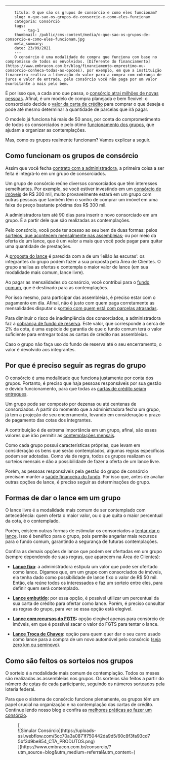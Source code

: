---
        titulo: O que são os grupos de consórcio e como eles funcionam?
        slug: o-que-sao-os-grupos-de-consorcio-e-como-eles-funcionam
        categoria: Consórcio
        tags:
            - tag-1
        thumbnail: /public/cms-content/media/o-que-sao-os-grupos-de-consorcio-e-como-eles-funcionam.jpg
        meta_summary: 
        date: 23/09/2021
        ---
        O consórcio é uma modalidade de compra que funciona com base no compromisso de todos os envolvidos. [Diferente do financiamento](https://www.embracon.com.br/blog/financiamento-emprestimo-ou-consorcio-conheca-todas-as-opcoes), por exemplo, em que a instituição financeira realiza a liberação do valor para a compra com cobrança de juros e valor de entrada, pelo consórcio você não paga por um valor exorbitante a mais pelo bem.

É por isso que, a cada ano que passa, o [consórcio atrai milhões de novas pessoas](https://www.embracon.com.br/blog/afinal-o-que-e-o-consorcio). Afinal, é um modelo de compra planejada e bem flexível: o consorciado decide o [valor da carta de crédito](https://www.embracon.com.br/blog/tudo-o-que-voce-precisa-saber-sobre-a-carta-de-credito-de-consorcios) para comprar o que deseja e pode até mesmo determinar a quantidade de parcelas que irá pagar.

O modelo já funciona há mais de 50 anos, por conta do comprometimento de todos os consorciados e pelo ótimo [funcionamento dos grupos](https://www.embracon.com.br/conhecaoconsorcio/o-que-e-um-grupo-de-consorcio), que ajudam a organizar as contemplações.

Mas, como os grupos realmente funcionam? Vamos explicar a seguir.

Como funcionam os grupos de consórcio 
--------------------------------------

Assim que você fecha [contrato com a administradora](https://www.embracon.com.br/blog/saiba-o-que-avaliar-antes-de-assinar-um-contrato-de-consorcio), a primeira coisa a ser feita é integrá-lo em um grupo de consorciados.

Um grupo de consórcio reúne diversos consorciados que têm interesses semelhantes. Por exemplo, se você estiver investindo em um [consórcio de imóveis](https://www.embracon.com.br/blog/6-erros-que-voce-deve-evitar-ao-contratar-um-consorcio-de-imoveis) de R$ 300 mil, muito provavelmente estará em um grupo com outras pessoas que também têm o sonho de comprar um imóvel em uma faixa de preço bastante próxima dos R$ 300 mil.

A administradora tem até 90 dias para inserir o novo consorciado em um grupo. É a partir dele que são realizadas as contemplações.

Pelo consórcio, você pode ter acesso ao seu bem de duas formas: pelos [sorteios, que acontecem mensalmente nas assembleias](https://www.embracon.com.br/blog/assembleia-de-consorcio-como-funciona); ou por meio da oferta de um lance, que é um valor a mais que você pode pagar para quitar uma quantidade de prestações.

A [proposta do lance](https://www.embracon.com.br/blog/como-funcionam-os-tipos-de-lances-no-consorcio) é parecida com a de um ‘leilão às escuras’: os integrantes do grupo podem fazer a sua proposta pela Área de Clientes. O grupo analisa as ofertas e contempla o maior valor de lance (em sua modalidade mais comum, lance livre).

Ao pagar as mensalidades do consórcio, você contribui para o [fundo comum](https://www.embracon.com.br/conhecaoconsorcio/o-que-e-o-fundo-de-aquisicao-ou-fundo-comum-do-consorcio), que é destinado para as contemplações.

Por isso mesmo, para participar das assembleias, é preciso estar com o pagamento em dia. Afinal, não é justo com quem paga corretamente as mensalidades disputar o s[orteio com quem está com parcelas atrasadas](https://www.embracon.com.br/conhecaoconsorcio/como-resolver-o-atraso-no-pagamento-das-parcelas).

Para diminuir o risco de inadimplência dos consorciados, a administradora faz a [cobrança de fundo de reserva](https://www.embracon.com.br/blog/entenda-como-funciona-a-devolucao-do-fundo-de-reserva). Este valor, que corresponde a cerca de 2% da cota, é uma espécie de garantia de que o fundo comum terá o valor suficiente para entregar todas as cartas de crédito nas assembleias.

Caso o grupo não faça uso do fundo de reserva até o seu encerramento, o valor é devolvido aos integrantes.

Por que é preciso seguir as regras do grupo 
--------------------------------------------

O consórcio é uma modalidade que funciona justamente por conta dos grupos. Portanto, é preciso que haja pessoas responsáveis por sua gestão e devido funcionamento, para que todas as [cartas de crédito sejam entregues](https://www.embracon.com.br/blog/o-que-e-a-carta-de-credito-como-funciona-e-como-usar).

Um grupo pode ser composto por dezenas ou até centenas de consorciados. A partir do momento que a administradora fecha um grupo, já tem a projeção de seu encerramento, levando em consideração o prazo de pagamento das cotas dos integrantes.

A contribuição é de extrema importância em um grupo, afinal, são esses valores que irão permitir as [contemplações mensais](https://www.embracon.com.br/blog/quais-sao-as-formas-de-contemplacao).

Como cada grupo possui características próprias, que levam em consideração os bens que serão contemplados, algumas regras específicas podem ser adotadas. Como via de regra, todos os grupos realizam os sorteios mensais e dão a possibilidade de fazer a oferta de um lance livre.

Porém, as pessoas responsáveis pela gestão do grupo de consórcio precisam manter a [saúde financeira do fundo](https://www.embracon.com.br/blog/entenda-como-e-possivel-manter-a-saude-financeira-da-sua-familia). Por isso que, antes de avaliar outras opções de lance, é preciso seguir as determinações do grupo.

Formas de dar o lance em um grupo 
----------------------------------

O lance livre é a modalidade mais comum de ser contemplado com antecedência: quem oferta o maior valor, ou o que quita o maior percentual da cota, é o contemplado.

Porém, existem outras formas de estimular os consorciados a [tentar dar o lance](https://www.embracon.com.br/blog/saiba-como-definir-o-valor-de-lance-para-ser-contemplado-mais-rapido). Isso é benéfico para o grupo, pois permite angariar mais recursos para o fundo comum, garantindo a segurança de futuras contemplações.

Confira as demais opções de lance que podem ser ofertadas em um grupo (sempre dependendo de suas regras, que aparecem na Área de Clientes):

- [**Lance fixo**](https://www.embracon.com.br/blog/o-que-e-um-lance-fixo-no-consorcio): a administradora estipula um valor que pode ser ofertado como lance. Digamos que, em um grupo com consorciados de imóveis, ela tenha dado como possibilidade de lance fixo o valor de R$ 50 mil. Então, ela reúne todos os interessados e faz um sorteio entre eles, para definir quem será contemplado.

- [**Lance embutido**](https://www.embracon.com.br/blog/lance-embutido-entenda-o-que-e-como-funciona-e-como-fazer)**:** por essa opção, é possível utilizar um percentual da sua carta de crédito para ofertar como lance. Porém, é preciso consultar as regras do grupo, para ver se essa opção está elegível.
- [**Lance com recursos do FGTS**](https://www.embracon.com.br/blog/5-passos-para-voce-usar-o-fgts-no-consorcio-imobiliario)**:** opção elegível apenas para consórcio de imóveis, em que é possível sacar o valor do FGTS para tentar o lance.
- [**Lance Troca de Chaves**](https://www.embracon.com.br/conhecaoconsorcio/o-que-e-o-lance-troca-de-chaves)**:** opção para quem quer dar o seu carro usado como lance para a compra de um novo automóvel pelo consórcio ([seja zero km ou seminovo](https://www.embracon.com.br/blog/carro-zero-ou-seminovo)).

Como são feitos os sorteios nos grupos 
---------------------------------------

O sorteio é a modalidade mais comum de contemplação. Todos os meses são realizadas as assembleias nos grupos. Os sorteios são feitos a partir do número de [cotas](https://www.embracon.com.br/conhecaoconsorcio/o-que-e-a-cota-de-consorcio) de cada participante, seguindo os números sorteados pela loteria federal.

Para que o sistema de consórcio funcione plenamente, os grupos têm um papel crucial na organização e na contemplação das cartas de crédito. Continue lendo nosso blog e confira as [melhores práticas ao fazer um consórcio](https://www.embracon.com.br/blog/confira-5-melhores-praticas-para-pagar-um-consorcio).

<figure class="w-richtext-figure-type-image w-richtext-align-center">[<div>![Simular Consórcio](https://uploads-ssl.webflow.com/5cc70a3a0871f750442da9d5/60c8f3fa93cd75bf3d9be854_CTA_PRODUTOS.png)</div>](https://www.embracon.com.br/consorcio/?utm_source=blog&utm_medium=referral&utm_content=)</figure>
        